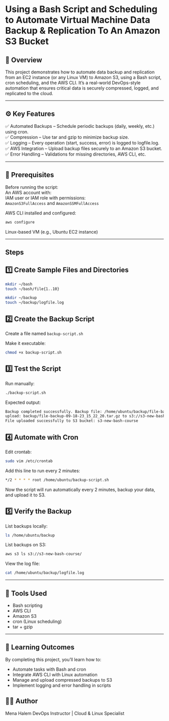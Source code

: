 # Using a Bash Script and Scheduling to Automate Virtual Machine Data Backup & Replication To An Amazon S3 Bucket

## 🧠 Overview
This project demonstrates how to automate data backup and replication from an EC2 instance (or any Linux VM) to Amazon S3, using a Bash script, cron scheduling, and the AWS CLI.
It’s a real-world DevOps-style automation that ensures critical data is securely compressed, logged, and replicated to the cloud.

---

## ⚙️ Key Features

✅ Automated Backups – Schedule periodic backups (daily, weekly, etc.) using cron. <br>
✅ Compression – Use tar and gzip to minimize backup size. <br> 
✅ Logging – Every operation (start, success, error) is logged to logfile.log. <br>
✅ AWS Integration – Upload backup files securely to an Amazon S3 bucket. <br>
✅ Error Handling – Validations for missing directories, AWS CLI, etc. <br>

---

## 🧩 Prerequisites

Before running the script: <br>
An AWS account with: <br> 
IAM user or IAM role with permissions: <br>
`AmazonS3FullAccess` and `AmazonSSMFullAccess` <br>

AWS CLI installed and configured:
```bash
aws configure
```
Linux-based VM (e.g., Ubuntu EC2 instance)

---

## Steps
## 1️⃣ Create Sample Files and Directories
```bash
mkdir ~/bash
touch ~/bash/file{1..10}

mkdir ~/backup
touch ~/backup/logfile.log
```

## 2️⃣ Create the Backup Script

Create a file named `backup-script.sh`

Make it executable:
```bash
chmod +x backup-script.sh
```

## 3️⃣ Test the Script

Run manually:
```bash
./backup-script.sh
```

Expected output:
```bash
Backup completed successfully. Backup file: /home/ubuntu/backup/file-backup-09-18-23_15_22_20.tar.gz
upload: backup/file-backup-09-18-23_15_22_20.tar.gz to s3://s3-new-bash-course/...
File uploaded successfully to S3 bucket: s3-new-bash-course
```

## 4️⃣ Automate with Cron

Edit crontab:
```bash
sudo vim /etc/crontab
```

Add this line to run every 2 minutes:
```bash
*/2 * * * * root /home/ubuntu/backup-script.sh
```

Now the script will run automatically every 2 minutes, backup your data, and upload it to S3.

## 5️⃣ Verify the Backup

List backups locally:
```bash
ls /home/ubuntu/backup
```

List backups on S3:
```bash
aws s3 ls s3://s3-new-bash-course/
```

View the log file:
```bash
cat /home/ubuntu/backup/logfile.log
```
--- 

## 🧰 Tools Used

* Bash scripting
* AWS CLI
* Amazon S3
* cron (Linux scheduling)
* tar + gzip

---

## 📘 Learning Outcomes

By completing this project, you’ll learn how to:
* Automate tasks with Bash and cron
* Integrate AWS CLI with Linux automation
* Manage and upload compressed backups to S3
* Implement logging and error handling in scripts


## 🧑‍💻 Author
Mena Halem
DevOps Instructor | Cloud & Linux Specialist













